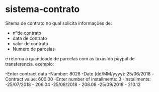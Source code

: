 # sistema-contrato
Sitema de contrato no qual solicita informações de:
- nºde contrato
- data de contrato
- valor de contrato
- Numero de parcelas

e retorna a quantidade de parcelas com as taxas do paypal de transferencia. 
exemplo: 

-Enter contract data
-Number: 8028
-Date (dd/MM/yyyy): 25/06/2018
-Contract value: 600.00
-Enter number of installments: 3
-Installments:
-25/07/2018 - 206.04
-25/08/2018 - 208.08
-25/09/2018 - 210.12
